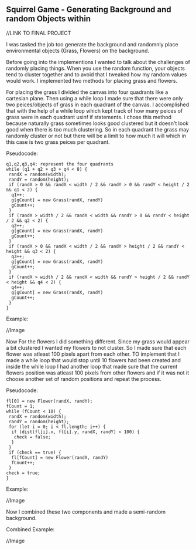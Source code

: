 ## Squirrel Game - Generating Background and random Objects within 

//LINK TO FINAL PROJECT

I was tasked the job too generate the background and randomnly place environmental objects (Grass, Flowers) on the background.

Before going into the implementions I wanted to talk about the challenges of randomly placing things. When you use the random function, your objects tend to cluster together and to avoid that I tweaked how my random values would work. I implemented two methods for placing grass and flowers.

For placing the grass I divided the canvas into four quadrants like a cartesian plane. Then using a while loop I made sure that there were only two peices/objects of grass in each quadrant of the canvas. I accomplished that with the help of a while loop which kept track of how many peices of grass were in each quadrant usinf if statements. 
I chose this method because naturally grass sometimes looks good clustered but it doesn't look good when there is too much clustering. So in each quadrant the grass may randomly cluster or not but there will be a limit to how much it will which in this case is two grass peices per quadrant.

Pseudocode:
	
    q1,q2,q3,q4: represent the four quadrants
	while (q1 + q2 + q3 + q4 < 8) {
     randX = random(width);
     randY = random(height);
     if (randX > 0 && randX < width / 2 && randY > 0 && randY < height / 2 && q1 < 2) {
      q1++;
      g[gCount] = new Grass(randX, randY)
      gCount++;
     }
     if (randX > width / 2 && randX < width && randY > 0 && randY < height / 2 && q2 < 2) {
      q2++;
      g[gCount] = new Grass(randX, randY)
      gCount++;
     }
     if (randX > 0 && randX < width / 2 && randY > height / 2 && randY < height && q3 < 2) {
      q3++;
      g[gCount] = new Grass(randX, randY)
      gCount++;
     }
     if (randX > width / 2 && randX < width && randY > height / 2 && randY < height && q4 < 2) {
      q4++;
      g[gCount] = new Grass(randX, randY)
      gCount++;
     }
    }
  
Example:

//Image

Now For the flowers I did something different. Since my grass would appear a bit clustered I wanted my flowers to not cluster. So I made sure that each flower was atleast 100 pixels apart from each other. TO implement that I made a while loop that would stop until 10 flowers had been created and inside the while loop I had another loop that made sure that the current flowers position was atleast 100 pixels from other flowers and if it was not it choose another set of random positions and repeat the process.

Pseudocode:

	fl[0] = new Flower(randX, randY);
    fCount = 1;
    while (fCount < 10) {
     randX = random(width);
     randY = random(height);
     for (let i = 0; i < fl.length; i++) {
      if (dist(fl[i].x, fl[i].y, randX, randY) < 100) {
       check = false;
      }
     }
     if (check == true) {
      fl[fCount] = new Flower(randX, randY)
      fCount++;
     }
    check = true;
  	}
   
Example:

//Image

Now I combined these two components and made a semi-random background.

Combined Example:

//Image